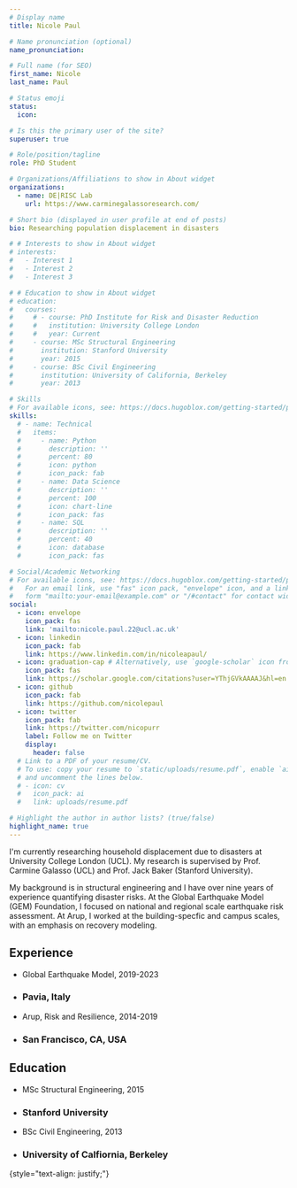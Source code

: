 ```yaml
---
# Display name
title: Nicole Paul

# Name pronunciation (optional)
name_pronunciation: 

# Full name (for SEO)
first_name: Nicole
last_name: Paul

# Status emoji
status:
  icon: 

# Is this the primary user of the site?
superuser: true

# Role/position/tagline
role: PhD Student

# Organizations/Affiliations to show in About widget
organizations:
  - name: DE|RISC Lab
    url: https://www.carminegalassoresearch.com/

# Short bio (displayed in user profile at end of posts)
bio: Researching population displacement in disasters

# # Interests to show in About widget
# interests:
#   - Interest 1
#   - Interest 2
#   - Interest 3

# # Education to show in About widget
# education:
#   courses:
#     # - course: PhD Institute for Risk and Disaster Reduction
#     #   institution: University College London
#     #   year: Current
#     - course: MSc Structural Engineering
#       institution: Stanford University
#       year: 2015
#     - course: BSc Civil Engineering
#       institution: University of California, Berkeley
#       year: 2013

# Skills
# For available icons, see: https://docs.hugoblox.com/getting-started/page-builder/#icons
skills:
  # - name: Technical
  #   items:
  #     - name: Python
  #       description: ''
  #       percent: 80
  #       icon: python
  #       icon_pack: fab
  #     - name: Data Science
  #       description: ''
  #       percent: 100
  #       icon: chart-line
  #       icon_pack: fas
  #     - name: SQL
  #       description: ''
  #       percent: 40
  #       icon: database
  #       icon_pack: fas

# Social/Academic Networking
# For available icons, see: https://docs.hugoblox.com/getting-started/page-builder/#icons
#   For an email link, use "fas" icon pack, "envelope" icon, and a link in the
#   form "mailto:your-email@example.com" or "/#contact" for contact widget.
social:
  - icon: envelope
    icon_pack: fas
    link: 'mailto:nicole.paul.22@ucl.ac.uk'
  - icon: linkedin
    icon_pack: fab
    link: https://www.linkedin.com/in/nicoleapaul/
  - icon: graduation-cap # Alternatively, use `google-scholar` icon from `ai` icon pack
    icon_pack: fas
    link: https://scholar.google.com/citations?user=YThjGVkAAAAJ&hl=en
  - icon: github
    icon_pack: fab
    link: https://github.com/nicolepaul
  - icon: twitter
    icon_pack: fab
    link: https://twitter.com/nicopurr
    label: Follow me on Twitter
    display:
      header: false
  # Link to a PDF of your resume/CV.
  # To use: copy your resume to `static/uploads/resume.pdf`, enable `ai` icons in `params.yaml`,
  # and uncomment the lines below.
  # - icon: cv
  #   icon_pack: ai
  #   link: uploads/resume.pdf

# Highlight the author in author lists? (true/false)
highlight_name: true
---
```


I'm currently researching household displacement due to disasters at University College London (UCL). My research is supervised by Prof. Carmine Galasso (UCL) and Prof. Jack Baker (Stanford University).

My background is in structural engineering and I have over nine years of experience quantifying disaster risks. At the Global Earthquake Model (GEM) Foundation, I focused on national and regional scale earthquake risk assessment. At Arup, I worked at the building-specfic and campus scales, with an emphasis on recovery modeling.

<div class="container">
  <div class="row justify-content-between">
    <div class="col">
      <h2>Experience</h2>
        <ul class="fa-ul">
        <li><span class="fa-li"><i class="fas fa-briefcase"></i></span>Global Earthquake Model, 2019-2023</li>
        <li><span class="portrait-title"><h3>Pavia, Italy</h3></span></li>
        <li><span class="fa-li"><i class="fas fa-briefcase"></i></span>Arup, Risk and Resilience, 2014-2019</li>
        <li><span class="portrait-title"><h3>San Francisco, CA, USA</h3></li>
        </ul>
    </div>
    <div class="col">
      <h2>Education</h2>
        <ul class="fa-ul">
        <li><span class="fa-li"><i class="fas fa-graduation-cap"></i></span>MSc Structural Engineering, 2015</li>
        <li><span class="portrait-title"><h3>Stanford University</h3></li>
        <li><span class="fa-li"><i class="fas fa-graduation-cap"></i></span>BSc Civil Engineering, 2013</li>
        <li><span class="portrait-title"><h3>University of Calfiornia, Berkeley</h3></li>
        </ul>
    </div>
  </div>
</div>

{style="text-align: justify;"}

